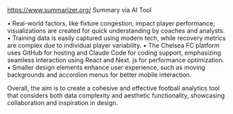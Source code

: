 https://www.summarizer.org/ Summary via AI Tool

• Real-world factors, like fixture congestion, impact player performance; visualizations are created for quick understanding by coaches and analysts.
• Training data is easily captured using modern tech, while recovery metrics are complex due to individual player variability.
• The Chelsea FC platform uses GitHub for hosting and Claude Code for coding support, emphasizing seamless interaction using React and Next. js for performance optimization.
• Smaller design elements enhance user experience, such as moving backgrounds and accordion menus for better mobile interaction.

Overall, the aim is to create a cohesive and effective football analytics tool that considers both data complexity and aesthetic functionality, showcasing collaboration and inspiration in design.
